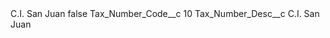 <?xml version="1.0" encoding="UTF-8"?>
<CustomMetadata xmlns="http://soap.sforce.com/2006/04/metadata" xmlns:xsi="http://www.w3.org/2001/XMLSchema-instance" xmlns:xsd="http://www.w3.org/2001/XMLSchema">
    <label>C.I. San Juan</label>
    <protected>false</protected>
    <values>
        <field>Tax_Number_Code__c</field>
        <value xsi:type="xsd:string">10</value>
    </values>
    <values>
        <field>Tax_Number_Desc__c</field>
        <value xsi:type="xsd:string">C.I. San Juan</value>
    </values>
</CustomMetadata>
